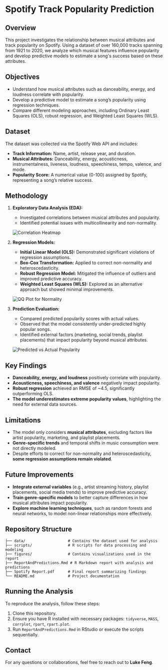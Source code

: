 # Spotify Track Popularity Prediction

## Overview
This project investigates the relationship between musical attributes and track popularity on Spotify. Using a dataset of over 160,000 tracks spanning from 1921 to 2020, we analyze which musical features influence popularity and develop predictive models to estimate a song's success based on these attributes.

## Objectives
- Understand how musical attributes such as danceability, energy, and loudness correlate with popularity.
- Develop a predictive model to estimate a song’s popularity using regression techniques.
- Compare different modeling approaches, including Ordinary Least Squares (OLS), robust regression, and Weighted Least Squares (WLS).

## Dataset
The dataset was collected via the Spotify Web API and includes:
- **Track Information:** Name, artist, release year, and duration.
- **Musical Attributes:** Danceability, energy, acousticness, instrumentalness, liveness, loudness, speechiness, tempo, valence, and mode.
- **Popularity Score:** A numerical value (0-100) assigned by Spotify, representing a song’s relative success.

## Methodology
1. **Exploratory Data Analysis (EDA):**
   - Investigated correlations between musical attributes and popularity.
   - Identified potential issues with multicollinearity and non-normality.

   ![Correlation Heatmap](figures/correlation_heatmap.png)

2. **Regression Models:**
   - **Initial Linear Model (OLS):** Demonstrated significant violations of regression assumptions.
   - **Box-Cox Transformation:** Applied to correct non-normality and heteroscedasticity.
   - **Robust Regression Model:** Mitigated the influence of outliers and improved predictive accuracy.
   - **Weighted Least Squares (WLS):** Explored as an alternative approach but showed minimal improvements.

   ![QQ Plot for Normality](figures/qq_plot.png)

3. **Prediction Evaluation:**
   - Compared predicted popularity scores with actual values.
   - Observed that the model consistently under-predicted highly popular songs.
   - Identified external factors (marketing, social trends, playlist placements) that impact popularity beyond musical attributes.

   ![Predicted vs Actual Popularity](figures/predicted_vs_actual.png)

## Key Findings
- **Danceability, energy, and loudness** positively correlate with popularity.
- **Acousticness, speechiness, and valence** negatively impact popularity.
- **Robust regression** achieved an RMSE of ~4.5, significantly outperforming OLS.
- **The model underestimates extreme popularity values**, highlighting the need for external data sources.

## Limitations
- The model only considers **musical attributes**, excluding factors like artist popularity, marketing, and playlist placements.
- **Genre-specific trends** and temporal shifts in music consumption were not directly modeled.
- Despite efforts to correct for non-normality and heteroscedasticity, **some regression assumptions remain violated**.

## Future Improvements
- **Integrate external variables** (e.g., artist streaming history, playlist placements, social media trends) to improve predictive accuracy.
- **Train genre-specific models** to better capture differences in how musical attributes impact popularity.
- **Explore machine learning techniques**, such as random forests and neural networks, to model non-linear relationships more effectively.

## Repository Structure
```
├── data/                   # Contains the dataset used for analysis
├── scripts/                # R scripts for data processing and modeling
├── figures/                # Contains visualizations used in the report
├── ReportAndPredictions.Rmd # R Markdown report with analysis and predictions
├── Spotify Report.pdf      # Final report summarizing findings
└── README.md               # Project documentation
```

## Running the Analysis
To reproduce the analysis, follow these steps:
1. Clone this repository.
2. Ensure you have R installed with necessary packages: `tidyverse`, `MASS`, `corrplot`, `rpart`, `rpart.plot`.
3. Run `ReportAndPredictions.Rmd` in RStudio or execute the scripts sequentially.

## Contact
For any questions or collaborations, feel free to reach out to **Luke Feng**.
